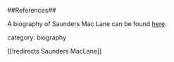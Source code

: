 ##References##

A biography of Saunders Mac Lane can be found [here](http://www-history.mcs.st-andrews.ac.uk/Biographies/MacLane.html).


category: biography

[[!redirects Saunders MacLane]]